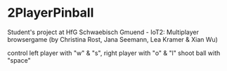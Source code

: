 # 2PlayerPinball
Student's project at HfG Schwaebisch Gmuend - IoT2: Multiplayer browsergame
(by Christina Rost, Jana Seemann, Lea Kramer & Xian Wu) 


control left player with "w" & "s", right player with "o" & "l" 
shoot ball with "space" 
